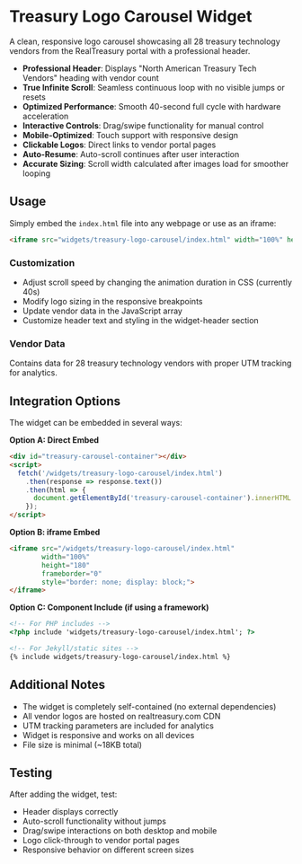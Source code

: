 # Treasury Logo Carousel Widget

A clean, responsive logo carousel showcasing all 28 treasury technology vendors from the RealTreasury portal with a professional header.

- **Professional Header**: Displays "North American Treasury Tech Vendors" heading with vendor count
- **True Infinite Scroll**: Seamless continuous loop with no visible jumps or resets
- **Optimized Performance**: Smooth 40-second full cycle with hardware acceleration
- **Interactive Controls**: Drag/swipe functionality for manual control
- **Mobile-Optimized**: Touch support with responsive design
- **Clickable Logos**: Direct links to vendor portal pages
- **Auto-Resume**: Auto-scroll continues after user interaction
- **Accurate Sizing**: Scroll width calculated after images load for smoother looping

## Usage
Simply embed the `index.html` file into any webpage or use as an iframe:

```html
<iframe src="widgets/treasury-logo-carousel/index.html" width="100%" height="180" frameborder="0"></iframe>
```

### Customization
- Adjust scroll speed by changing the animation duration in CSS (currently 40s)
- Modify logo sizing in the responsive breakpoints  
- Update vendor data in the JavaScript array
- Customize header text and styling in the widget-header section

### Vendor Data
Contains data for 28 treasury technology vendors with proper UTM tracking for analytics.

## Integration Options
The widget can be embedded in several ways:

**Option A: Direct Embed**
```html
<div id="treasury-carousel-container"></div>
<script>
  fetch('/widgets/treasury-logo-carousel/index.html')
    .then(response => response.text())
    .then(html => {
      document.getElementById('treasury-carousel-container').innerHTML = html;
    });
</script>
```

**Option B: iframe Embed**
```html
<iframe src="/widgets/treasury-logo-carousel/index.html"
        width="100%"
        height="180"
        frameborder="0"
        style="border: none; display: block;">
</iframe>
```

**Option C: Component Include (if using a framework)**
```html
<!-- For PHP includes -->
<?php include 'widgets/treasury-logo-carousel/index.html'; ?>

<!-- For Jekyll/static sites -->
{% include widgets/treasury-logo-carousel/index.html %}
```

## Additional Notes
- The widget is completely self-contained (no external dependencies)
- All vendor logos are hosted on realtreasury.com CDN
- UTM tracking parameters are included for analytics
- Widget is responsive and works on all devices
- File size is minimal (~18KB total)

## Testing
After adding the widget, test:
- Header displays correctly
- Auto-scroll functionality without jumps
- Drag/swipe interactions on both desktop and mobile
- Logo click-through to vendor portal pages
- Responsive behavior on different screen sizes
